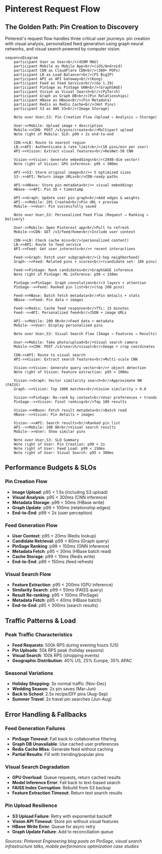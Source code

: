 # Pinterest Request Flow

## The Golden Path: Pin Creation to Discovery

Pinterest's request flow handles three critical user journeys: pin creation with visual analysis, personalized feed generation using graph neural networks, and visual search powered by computer vision.

```mermaid
sequenceDiagram
    participant User as User<br/>(450M MAU)
    participant Mobile as Mobile App<br/>(iOS/Android)
    participant CDN as CloudFlare CDN<br/>(300+ POPs)
    participant LB as Load Balancer<br/>(F5 BigIP)
    participant API as API Gateway<br/>(Kong)
    participant Feed as Feed Service<br/>(Go 1.19)
    participant PinSage as PinSage GNN<br/>(GraphSAGE)
    participant Vision as Visual Search<br/>(PyTorch)
    participant Graph as Graph DB<br/>(Pin Relationships)
    participant HBase as HBase<br/>(Pin Metadata)
    participant Redis as Redis Cache<br/>(Hot Pins)
    participant S3 as AWS S3<br/>(Image Storage)

    Note over User,S3: Pin Creation Flow (Upload → Analysis → Storage)

    User->>Mobile: Upload image + description
    Mobile->>CDN: POST /v3/pins/create<br/>Multipart upload
    Note right of Mobile: SLO: p99 < 2s end-to-end

    CDN->>LB: Route to nearest region
    LB->>API: Authenticate & rate limit<br/>(10 pins/min per user)
    API->>Vision: Extract visual features<br/>ResNet-50 CNN

    Vision->>Vision: Generate embeddings<br/>(2048-dim vector)
    Note right of Vision: GPU inference: p95 < 300ms

    API->>S3: Store original image<br/>+ 5 optimized sizes
    S3-->>API: Return image URLs<br/>CDN-ready paths

    API->>HBase: Store pin metadata<br/>+ visual embeddings
    HBase-->>API: Pin ID + timestamp

    API->>Graph: Update user pin graph<br/>Add edges & weights
    API-->>Mobile: 201 Created<br/>Pin URL + preview
    Mobile-->>User: Pin successfully saved

    Note over User,S3: Personalized Feed Flow (Request → Ranking → Delivery)

    User->>Mobile: Open Pinterest app<br/>Pull to refresh
    Mobile->>CDN: GET /v3/feed/home<br/>Include user context

    CDN->>LB: Check cache miss<br/>(personalized content)
    LB->>API: Route to feed service
    API->>Feed: Get user interests<br/>+ recent interactions

    Feed->>Graph: Fetch user subgraph<br/>(2-hop neighborhood)
    Graph-->>Feed: Related pins + scores<br/>(candidate set: 10k pins)

    Feed->>PinSage: Rank candidates<br/>GraphSAGE inference
    Note right of PinSage: ML inference: p99 < 150ms

    PinSage->>PinSage: Graph convolution<br/>3 layers + attention
    PinSage-->>Feed: Ranked pin list<br/>(top 200 pins)

    Feed->>HBase: Batch fetch metadata<br/>Pin details + stats
    HBase-->>Feed: Pin data + images

    Feed->>Redis: Cache feed response<br/>TTL: 15 minutes
    Feed-->>API: Personalized feed<br/>JSON + image URLs

    API-->>Mobile: 200 OK<br/>Feed data + metadata
    Mobile-->>User: Display personalized pins

    Note over User,S3: Visual Search Flow (Image → Features → Results)

    User->>Mobile: Take photo/upload<br/>Visual search camera
    Mobile->>CDN: POST /v3/search/visual<br/>Image + crop coordinates

    CDN->>API: Route to visual search
    API->>Vision: Extract search features<br/>Multi-scale CNN

    Vision->>Vision: Generate query vector<br/>+ object detection
    Note right of Vision: Feature extraction: p95 < 200ms

    Vision->>Graph: Vector similarity search<br/>Approximate NN (FAISS)
    Graph-->>Vision: Top 1000 matches<br/>Cosine similarity > 0.8

    Vision->>PinSage: Re-rank by context<br/>User preferences + trends
    PinSage-->>Vision: Final ranking<br/>Top 100 results

    Vision->>HBase: Fetch result metadata<br/>Batch read
    HBase-->>Vision: Pin details + images

    Vision-->>API: Search results<br/>Ranked pin list
    API-->>Mobile: 200 OK<br/>Visual search results
    Mobile-->>User: Show similar pins

    Note over User,S3: SLO Summary
    Note right of User: Pin Creation: p99 < 2s
    Note right of User: Feed Load: p99 < 150ms
    Note right of User: Visual Search: p95 < 300ms
```

## Performance Budgets & SLOs

### Pin Creation Flow
- **Image Upload**: p95 < 1.5s (including S3 upload)
- **Visual Analysis**: p95 < 300ms (CNN inference)
- **Metadata Storage**: p99 < 50ms (HBase write)
- **Graph Update**: p99 < 100ms (relationship edges)
- **End-to-End**: p99 < 2s (user perception)

### Feed Generation Flow
- **User Context**: p95 < 20ms (Redis lookup)
- **Candidate Retrieval**: p99 < 80ms (Graph query)
- **PinSage Ranking**: p99 < 150ms (GNN inference)
- **Metadata Fetch**: p95 < 30ms (HBase batch read)
- **Cache Storage**: p99 < 10ms (Redis write)
- **End-to-End**: p99 < 150ms (feed refresh)

### Visual Search Flow
- **Feature Extraction**: p95 < 200ms (GPU inference)
- **Similarity Search**: p99 < 50ms (FAISS query)
- **Result Re-ranking**: p95 < 100ms (PinSage)
- **Metadata Fetch**: p95 < 40ms (HBase batch)
- **End-to-End**: p95 < 300ms (search results)

## Traffic Patterns & Load

### Peak Traffic Characteristics
- **Feed Requests**: 500k RPS during evening hours (US)
- **Pin Uploads**: 50k RPS peak (holiday seasons)
- **Visual Search**: 100k RPS (shopping events)
- **Geographic Distribution**: 40% US, 25% Europe, 35% APAC

### Seasonal Variations
- **Holiday Shopping**: 3x normal traffic (Nov-Dec)
- **Wedding Season**: 2x pin saves (Mar-Jun)
- **Back to School**: 2.5x recipe/DIY pins (Aug-Sep)
- **Summer Travel**: 2x travel pin searches (Jun-Aug)

## Error Handling & Fallbacks

### Feed Generation Failures
- **PinSage Timeout**: Fall back to collaborative filtering
- **Graph DB Unavailable**: Use cached user preferences
- **Redis Cache Miss**: Generate feed without caching
- **Partial Results**: Fill with trending/popular pins

### Visual Search Degradation
- **GPU Overload**: Queue requests, return cached results
- **Model Inference Error**: Fall back to text-based search
- **FAISS Index Corruption**: Rebuild from S3 backup
- **Feature Extraction Timeout**: Return text search results

### Pin Upload Resilience
- **S3 Upload Failure**: Retry with exponential backoff
- **Vision API Timeout**: Store pin without visual features
- **HBase Write Error**: Queue for async retry
- **Graph Update Failure**: Add to reconciliation queue

*Sources: Pinterest Engineering blog posts on PinSage, visual search infrastructure talks, mobile performance optimization case studies*